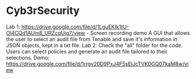 # Cyb3rSecurity
Lab 1:
https://drive.google.com/file/d/1LguEKIk1tU-Ol4CQd1AUm8_URZcqUjg7/view - Screen recording demo
A GUI that allows the user to select an audit file from Tenable and save it's information in JSON objects, kept in a txt file.
Lab 2:
Check the "all" folder for the code. Users can select policies and generate an audit file tailored to their selections.
Demo: https://drive.google.com/file/d/1rrgv20D9PxJ4F5sElJcTVK0GQ07kaM8w/view
